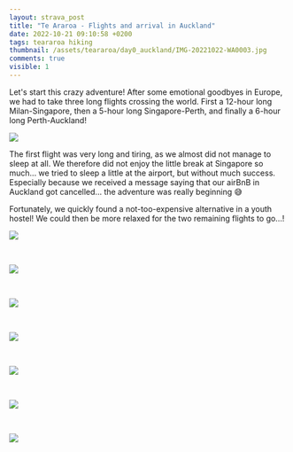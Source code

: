 ```yaml
---
layout: strava_post
title: "Te Araroa - Flights and arrival in Auckland"
date: 2022-10-21 09:10:58 +0200
tags: teararoa hiking
thumbnail: /assets/teararoa/day0_auckland/IMG-20221022-WA0003.jpg
comments: true
visible: 1
---
```


Let's start this crazy adventure! After 
some emotional goodbyes in Europe, 
we had to take three long flights crossing the world. First a 12-hour long Milan-Singapore, 
then a 5-hour long Singapore-Perth, and finally a 6-hour long 
Perth-Auckland!

![](/assets/teararoa/day0_auckland/IMG-20221022-WA0010.jpg)
<br />

The first flight was very long and tiring, as we almost did 
not manage to sleep at all. We therefore did not enjoy 
the little break at Singapore so much... we tried to sleep a 
little at the airport, but without much success. Especially 
because we received a message saying that our airBnB in 
Auckland got cancelled... the adventure was really beginning 😅

Fortunately, we quickly found a not-too-expensive alternative 
in a youth hostel! We could then be more relaxed for the 
two remaining flights to go...!


![](/assets/teararoa/day0_auckland/IMG-20221022-WA0003.jpg)

<br />

![](/assets/teararoa/day0_auckland/IMG-20221022-WA0004.jpg)

<br />

![](/assets/teararoa/day0_auckland/IMG-20221022-WA0005.jpg)

<br />

![](/assets/teararoa/day0_auckland/IMG-20221022-WA0008.jpg)

<br />

![](/assets/teararoa/day0_auckland/IMG-20221020-WA0004.jpg)

<br />

![](/assets/teararoa/day0_auckland/IMG-20221022-WA0009.jpg)

<br />

![](/assets/teararoa/day0_auckland/IMG-20221022-WA0007.jpg)

<br />
